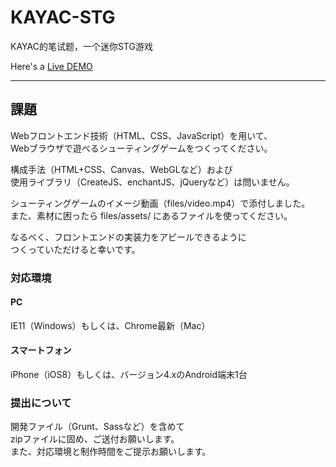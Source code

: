# KAYAC-STG
KAYAC的笔试题，一个迷你STG游戏

Here's a [Live DEMO](http://rakuen.thec.me/KAYAC-STG/)

---

## 課題

Webフロントエンド技術（HTML、CSS、JavaScript）を用いて、  
Webブラウザで遊べるシューティングゲームをつくってください。  

構成手法（HTML+CSS、Canvas、WebGLなど）および  
使用ライブラリ（CreateJS、enchantJS、jQueryなど）は問いません。  

シューティングゲームのイメージ動画（files/video.mp4）で添付しました。  
また、素材に困ったら files/assets/ にあるファイルを使ってください。
 
なるべく、フロントエンドの実装力をアピールできるように  
つくっていただけると幸いです。


### 対応環境

#### PC
IE11（Windows）もしくは、Chrome最新（Mac）

#### スマートフォン
iPhone（iOS8）もしくは、バージョン4.xのAndroid端末1台


### 提出について
開発ファイル（Grunt、Sassなど）を含めて  
zipファイルに固め、ご送付お願いします。  
また、対応環境と制作時間をご提示お願いします。
